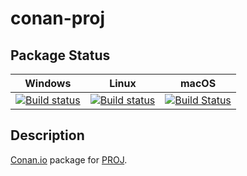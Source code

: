 # conan-proj

## Package Status

| Windows | Linux | macOS |
|:-------:|:-----:|:-----:|
|[![Build status](https://ci.appveyor.com/api/projects/status/oktmpj60rblhh121/branch/testing%2F7.0.0?svg=true)](https://ci.appveyor.com/project/SpaceIm/conan-proj)|[![Build status](https://github.com/SpaceIm/conan-proj/workflows/.github/workflows/conan.yml/badge.svg?branch=testing%2F7.0.0)](https://github.com/SpaceIm/conan-proj/actions?query=branch%3Atesting%2F7.0.0)|[![Build Status](https://travis-ci.com/SpaceIm/conan-proj.svg?branch=testing%2F7.0.0)](https://travis-ci.com/SpaceIm/conan-proj)|

## Description

[Conan.io](https://conan.io) package for [PROJ](https://proj.org).
